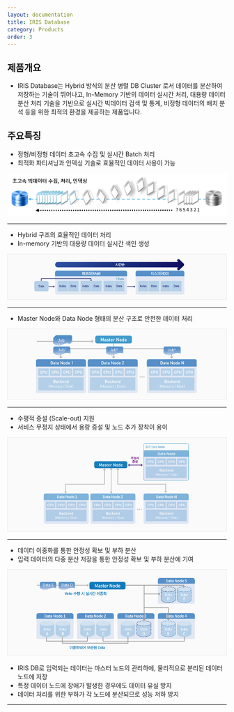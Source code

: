 ```yaml
---
layout: documentation
title: IRIS Database
category: Products
order: 3
---
```


## 제품개요

  * IRIS Database는 Hybrid 방식의 분산 병렬 DB Cluster 로서 데이터를 분산하여 저장하는 기술이 뛰어나고, In-Memory 기반의 데이터 실시간 처리, 대용량 데이터 분산 처리 기술을 기반으로 실시간 빅데이터 검색 및 통계, 비정형 데이터의 배치 분석 등을 위한 최적의 환경을 제공하는 제품입니다.


## 주요특징


  * 정형/비정형 데이터 초고속 수집 및 실시간 Batch 처리
  * 최적화 파티셔닝과 인덱싱 기술로 효율적인 데이터 사용이 가능

![DB-Performance](/images/documents/products/b-iris-performance.png)

---

  * Hybrid 구조의 효율적인 데이터 처리
  * In-memory 기반의 대용량 데이터 실시간 색인 생성

![DB in-memory](/images/documents/products/db-in-memory.png)

---

  * Master Node와 Data Node 형태의 분산 구조로 안전한 데이터 처리

![DB sql](/images/documents/products/iris-db-sql.png)

---

  * 수평적 증설 (Scale-out) 지원
  * 서비스 무정지 상태에서 용량 증설 및 노드 추가 장착이 용이

![scale out](/images/documents/products/scale-out.png)

---

  * 데이터 이중화를 통한 안정성 확보 및 부하 분산
  * 입력 데이터의 다중 분산 저장을 통한 안정성 확보 및 부하 분산에 기여

![2 copies](/images/documents/products/2-copies.png)

  * IRIS DB로 입력되는 데이터는 마스터 노드의 관리하에, 물리적으로 분리된 데이터 노드에 저장
  * 특정 데이터 노드에 장애가 발생한 경우에도 데이터 유실 방지
  * 데이터 처리를 위한 부하가 각 노드에 분산되므로 성능 저하 방지

---

